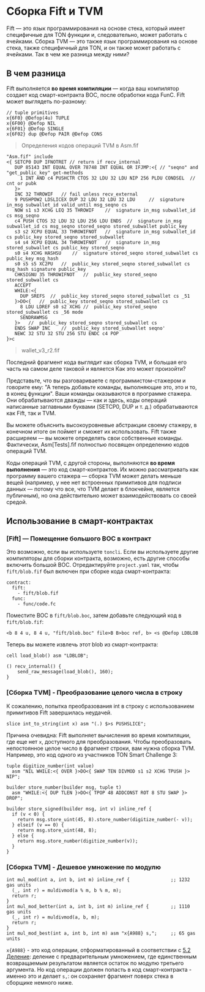 # Сборка Fift и TVM

Fift — это язык программирования на основе стека, который имеет специфичные для TON функции и, следовательно, может работать с ячейками. Сборка TVM — это также язык программирования на основе стека, также специфичный для TON, и он также может работать с ячейками. Так в чем же разница между ними?

## В чем разница

Fift выполняется **во время компиляции** — когда ваш компилятор создает код смарт-контракта BOC, после обработки кода FunC. Fift может выглядеть по-разному:

```
// tuple primitives
x{6F0} @Defop(4u) TUPLE
x{6F00} @Defop NIL
x{6F01} @Defop SINGLE
x{6F02} dup @Defop PAIR @Defop CONS
```

> Определения кодов операций TVM в Asm.fif

```
"Asm.fif" include
<{ SETCP0 DUP IFNOTRET // return if recv_internal
   DUP 85143 INT EQUAL OVER 78748 INT EQUAL OR IFJMP:<{ // "seqno" and "get_public_key" get-methods
     1 INT AND c4 PUSHCTR CTOS 32 LDU 32 LDU NIP 256 PLDU CONDSEL  // cnt or pubk
   }>
   INC 32 THROWIF	// fail unless recv_external
   9 PUSHPOW2 LDSLICEX DUP 32 LDU 32 LDU 32 LDU 	//  signature in_msg subwallet_id valid_until msg_seqno cs
   NOW s1 s3 XCHG LEQ 35 THROWIF	//  signature in_msg subwallet_id cs msg_seqno
   c4 PUSH CTOS 32 LDU 32 LDU 256 LDU ENDS	//  signature in_msg subwallet_id cs msg_seqno stored_seqno stored_subwallet public_key
   s3 s2 XCPU EQUAL 33 THROWIFNOT	//  signature in_msg subwallet_id cs public_key stored_seqno stored_subwallet
   s4 s4 XCPU EQUAL 34 THROWIFNOT	//  signature in_msg stored_subwallet cs public_key stored_seqno
   s0 s4 XCHG HASHSU	//  signature stored_seqno stored_subwallet cs public_key msg_hash
   s0 s5 s5 XC2PU	//  public_key stored_seqno stored_subwallet cs msg_hash signature public_key
   CHKSIGNU 35 THROWIFNOT	//  public_key stored_seqno stored_subwallet cs
   ACCEPT
   WHILE:<{
     DUP SREFS	//  public_key stored_seqno stored_subwallet cs _51
   }>DO<{	//  public_key stored_seqno stored_subwallet cs
     8 LDU LDREF s0 s2 XCHG	//  public_key stored_seqno stored_subwallet cs _56 mode
     SENDRAWMSG
   }>	//  public_key stored_seqno stored_subwallet cs
   ENDS SWAP INC	//  public_key stored_subwallet seqno'
   NEWC 32 STU 32 STU 256 STU ENDC c4 POP
}>c
```

> wallet_v3_r2.fif

Последний фрагмент кода выглядит как сборка TVM, и большая его часть на самом деле таковой и является Как это может произойти?

Представьте, что вы разговариваете с программистом-стажером и говорите ему: "А теперь добавьте команды, выполняющие это, это и то, в конец функции". Ваши команды оказываются в программе стажера. Они обрабатываются дважды — как и здесь, коды операций написанные заглавными буквами (SETCP0, DUP и т. д.) обрабатываются как Fift, так и TVM.

Вы можете объяснить высокоуровневые абстракции своему стажеру, в конечном итоге он поймет и сможет их использовать. Fift также расширяем — вы можете определять свои собственные команды. Фактически, Asm[Tests].fif полностью посвящен определению кодов операций TVM.

Коды операций TVM, с другой стороны, выполняются **во время выполнения** — это код смарт-контрактов. Их можно рассматривать как программу вашего стажера — сборка TVM может делать меньше вещей (например, у нее нет встроенных примитивов для подписи данных — потому что все, что TVM делает в блокчейне, является публичным), но она действительно может взаимодействовать со своей средой.

## Использование в смарт-контрактах

### [Fift] — Помещение большого BOC в контракт

Это возможно, если вы используете `toncli`. Если вы используете другие компиляторы для сборки контракта, возможно, есть другие способы включить большой BOC.
Отредактируйте `project.yaml` так, чтобы `fift/blob.fif` был включен при сборке кода смарт-контракта:

```
contract:
  fift:
    - fift/blob.fif
  func:
    - func/code.fc
```

Поместите BOC в `fift/blob.boc`, затем добавьте следующий код в `fift/blob.fif`:

```
<b 8 4 u, 8 4 u, "fift/blob.boc" file>B B>boc ref, b> <s @Defop LDBLOB
```

Теперь вы можете извлечь этот blob из смарт-контракта:

```
cell load_blob() asm "LDBLOB";

() recv_internal() {
    send_raw_message(load_blob(), 160);
}
```

### [Сборка TVM] - Преобразование целого числа в строку

К сожалению, попытка преобразования int в строку с использованием примитивов Fift завершилась неудачей.

```
slice int_to_string(int x) asm "(.) $>s PUSHSLICE";
```

Причина очевидна: Fift выполняет вычисления во время компиляции, где еще нет `x`, доступного для преобразования. Чтобы преобразовать непостоянное целое число в фрагмент строки, вам нужна сборка TVM. Например, это код одного из участников TON Smart Challenge 3:

```
tuple digitize_number(int value)
  asm "NIL WHILE:<{ OVER }>DO<{ SWAP TEN DIVMOD s1 s2 XCHG TPUSH }> NIP";

builder store_number(builder msg, tuple t)
  asm "WHILE:<{ DUP TLEN }>DO<{ TPOP 48 ADDCONST ROT 8 STU SWAP }> DROP";

builder store_signed(builder msg, int v) inline_ref {
  if (v < 0) {
    return msg.store_uint(45, 8).store_number(digitize_number(- v));
  } elseif (v == 0) {
    return msg.store_uint(48, 8);
  } else {
    return msg.store_number(digitize_number(v));
  }
}
```

### [Сборка TVM] - Дешевое умножение по модулю

```
int mul_mod(int a, int b, int m) inline_ref {               ;; 1232 gas units
  (_, int r) = muldivmod(a % m, b % m, m);
  return r;
}
int mul_mod_better(int a, int b, int m) inline_ref {        ;; 1110 gas units
  (_, int r) = muldivmod(a, b, m);
  return r;
}
int mul_mod_best(int a, int b, int m) asm "x{A988} s,";     ;; 65 gas units
```

`x{A988}` - это код операции, отформатированный в соответствии с [5.2 Деление](/v3/documentation/tvm/instructions#A988): деление с предварительным умножением, где единственным возвращаемым результатом является остаток по модулю третьего аргумента. Но код операции должен попасть в код смарт-контракта - именно это и делает `s,`: он сохраняет фрагмент поверх стека в сборщике немного ниже.
